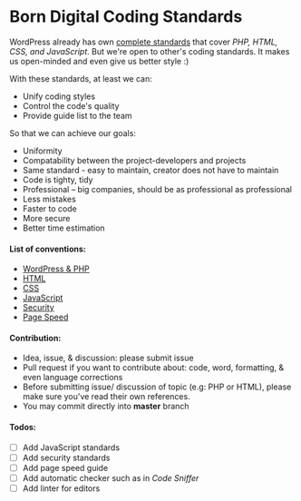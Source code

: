 Born Digital Coding Standards
===

WordPress already has own [complete standards](https://codex.wordpress.org/WordPress_Coding_Standards) that cover *PHP, HTML, CSS, and JavaScript*. But we're open to other's coding standards. It makes us open-minded and even give us better style :)

With these standards, at least we can:
 * Unify coding styles
 * Control the code's quality
 * Provide guide list to the team

So that we can achieve our goals:
 * Uniformity
 * Compatability between the project-developers and projects
 * Same standard - easy to maintain, creator does not have to maintain
 * Code is tighty, tidy
 * Professional – big companies, should be as professional as professional
 * Less mistakes
 * Faster to code
 * More secure
 * Better time estimation

#### List of conventions:

 * [WordPress & PHP](https://github.com/greenoss/Coding-Standards/tree/master/wp/)
 * [HTML](https://github.com/greenoss/Coding-Standards/tree/master/html)
 * [CSS](https://github.com/greenoss/Coding-Standards/tree/master/css/)
 * [JavaScript](https://github.com/greenoss/Coding-Standards/tree/master/js/)
 * [Security](https://github.com/greenoss/Coding-Standards/tree/master/wp/security/)
 * [Page Speed](https://github.com/greenoss/Coding-Standards/tree/master/wp/page-speed/)

#### Contribution:

 * Idea, issue, & discussion: please submit issue
 * Pull request if you want to contribute about: code, word, formatting, & even language corrections
 * Before submitting issue/ discussion of topic (e.g: PHP or HTML), please make sure you've read their own references.
 * You may commit directly into **master** branch

#### Todos:

 * [ ] Add JavaScript standards
 * [ ] Add security standards
 * [ ] Add page speed guide
 * [ ] Add automatic checker such as in *Code Sniffer*
 * [ ] Add linter for editors

